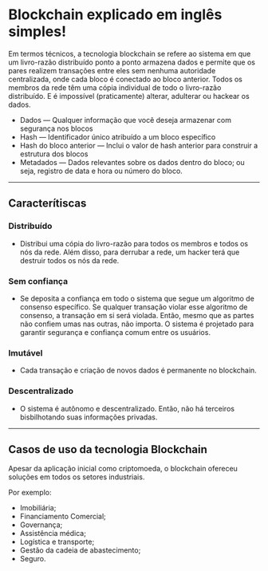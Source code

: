 # Blockchain explicado em inglês simples!

Em termos técnicos, a tecnologia blockchain se refere ao sistema em que um livro-razão distribuído ponto a ponto armazena dados e permite que os pares realizem transações entre eles sem nenhuma autoridade centralizada, onde cada bloco é conectado ao bloco anterior. Todos os membros da rede têm uma cópia individual de todo o livro-razão distribuído. E é impossível (praticamente) alterar, adulterar ou hackear os dados.

- Dados — Qualquer informação que você deseja armazenar com segurança nos blocos
- Hash — Identificador único atribuído a um bloco específico
- Hash do bloco anterior — Inclui o valor de hash anterior para construir a estrutura dos blocos
- Metadados — Dados relevantes sobre os dados dentro do bloco; ou seja, registro de data e hora ou número do bloco.

---
## Caracterítiscas


### Distribuído
- Distribui uma cópia do livro-razão para todos os membros e todos os nós da rede. Além disso, para derrubar a rede, um hacker terá que destruir todos os nós da rede. 

### Sem confiança
- Se deposita a confiança em todo o sistema que segue um algoritmo de consenso específico. Se qualquer transação violar esse algoritmo de consenso, a transação em si será violada. Então, mesmo que as partes não confiem umas nas outras, não importa. O sistema é projetado para garantir segurança e confiança comum entre os usuários.

### Imutável
- Cada transação e criação de novos dados é permanente no blockchain.

### Descentralizado

- O sistema é autônomo e descentralizado. Então, não há terceiros bisbilhotando suas informações privadas.

---


## Casos de uso da tecnologia Blockchain

Apesar da aplicação inicial como criptomoeda, o blockchain ofereceu soluções em todos os setores industriais. 

Por exemplo: 

- Imobiliária;
- Financiamento Comercial;
- Governança;
- Assistência médica;
- Logística e transporte;
- Gestão da cadeia de abastecimento;
- Seguro.
